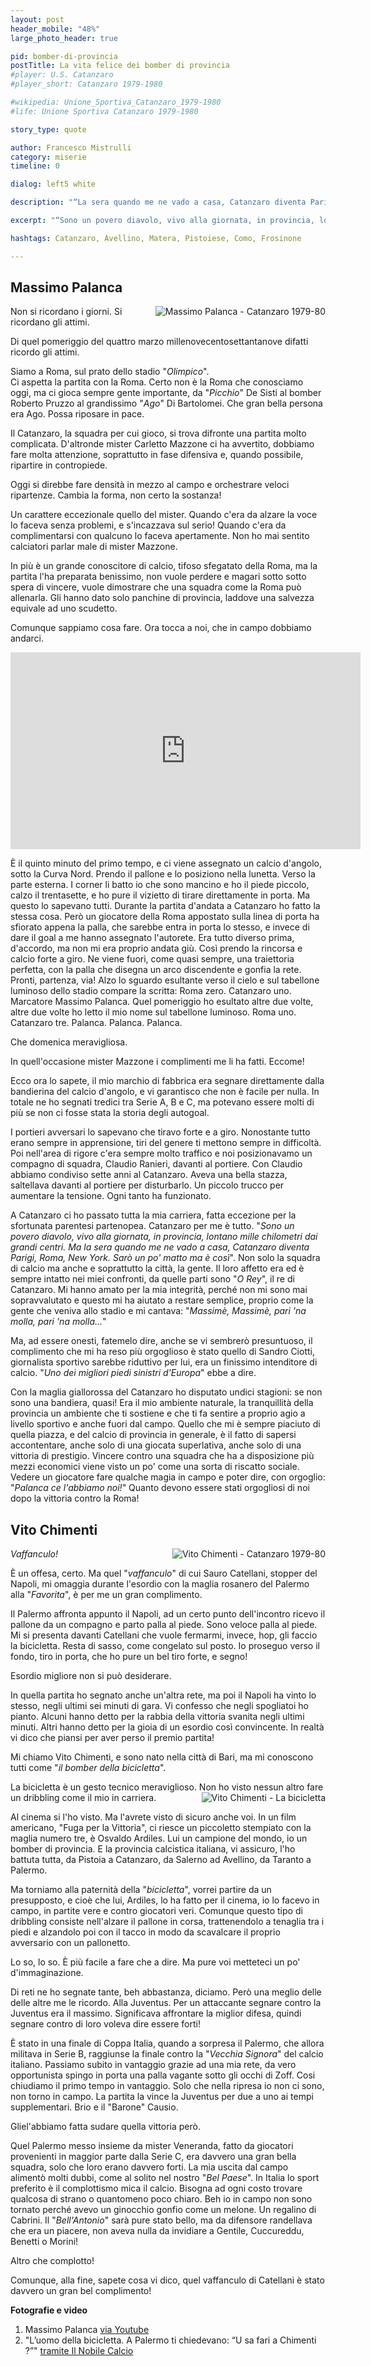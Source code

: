 ```yaml
---
layout: post
header_mobile: "48%"
large_photo_header: true

pid: bomber-di-provincia
postTitle: La vita felice dei bomber di provincia
#player: U.S. Catanzaro
#player_short: Catanzaro 1979-1980

#wikipedia: Unione_Sportiva_Catanzaro_1979-1980
#life: Unione Sportiva Catanzaro 1979-1980

story_type: quote

author: Francesco Mistrulli
category: miserie
timeline: 0

dialog: left5 white

description: "“La sera quando me ne vado a casa, Catanzaro diventa Parigi, Roma, New York. Sarò un po' matto ma è così”"

excerpt: "“Sono un povero diavolo, vivo alla giornata, in provincia, lontano mille chilometri dai grandi centri. Ma la sera quando me ne vado a casa, Catanzaro diventa Parigi, Roma, New York. Sarò un po' matto ma è così”"

hashtags: Catanzaro, Avellino, Matera, Pistoiese, Como, Frosinone

---
```

## Massimo Palanca
<img class="responsive-img border w50 margin-1em" src="{{site.baseurl}}/assets/pics/stickers/palanca.png" alt="Massimo Palanca - Catanzaro 1979-80" align="right">

Non si ricordano i giorni. Si ricordano gli attimi.

Di quel pomeriggio del quattro marzo millenovecentosettantanove difatti ricordo gli attimi.

Siamo a Roma, sul prato dello stadio &quot;_Olimpico_&quot;.  
Ci aspetta la partita con la Roma. Certo non è la Roma che conosciamo oggi, ma ci gioca sempre gente importante, da &quot;_Picchio_&quot; De Sisti al bomber Roberto Pruzzo al grandissimo &quot;_Ago_&quot; Di Bartolomei. Che gran bella persona era Ago. Possa riposare in pace.

Il Catanzaro, la squadra per cui gioco, si trova difronte una partita molto complicata. D&#39;altronde mister Carletto Mazzone ci ha avvertito, dobbiamo fare molta attenzione, soprattutto in fase difensiva e, quando possibile, ripartire in contropiede.

Oggi si direbbe fare densità in mezzo al campo e orchestrare veloci ripartenze. Cambia la forma, non certo la sostanza!

Un carattere eccezionale quello del mister. Quando c&#39;era da alzare la voce lo faceva senza problemi, e s&#39;incazzava sul serio! Quando c&#39;era da complimentarsi con qualcuno lo faceva apertamente. Non ho mai sentito calciatori parlar male di mister Mazzone.

In più è un grande conoscitore di calcio, tifoso sfegatato della Roma, ma la partita l&#39;ha preparata benissimo, non vuole perdere e magari sotto sotto spera di vincere, vuole dimostrare che una squadra come la Roma può allenarla. Gli hanno dato solo panchine di provincia, laddove una salvezza equivale ad uno scudetto.

Comunque sappiamo cosa fare. Ora tocca a noi, che in campo dobbiamo andarci.

<div class="text-center">
    <div class="videoWrapper">
        <iframe width="560" height="315" src="https://www.youtube-nocookie.com/embed/6y1a1W72OxI?start=49" title="YouTube video player" frameborder="0" allow="accelerometer; autoplay; clipboard-write; encrypted-media; gyroscope; picture-in-picture" allowfullscreen></iframe>
    </div>
</div>


È il quinto minuto del primo tempo, e ci viene assegnato un calcio d&#39;angolo, sotto la Curva Nord. Prendo il pallone e lo posiziono nella lunetta. Verso la parte esterna. I corner li batto io che sono mancino e ho il piede piccolo, calzo il trentasette, e ho pure il vizietto di tirare direttamente in porta. Ma questo lo sapevano tutti. Durante la partita d&#39;andata a Catanzaro ho fatto la stessa cosa. Però un giocatore della Roma appostato sulla linea di porta ha sfiorato appena la palla, che sarebbe entra in porta lo stesso, e invece di dare il goal a me hanno assegnato l&#39;autorete. Era tutto diverso prima, d&#39;accordo, ma non mi era proprio andata giù. Così prendo la rincorsa e calcio forte a giro. Ne viene fuori, come quasi sempre, una traiettoria perfetta, con la palla che disegna un arco discendente e gonfia la rete. Pronti, partenza, via! Alzo lo sguardo esultante verso il cielo e sul tabellone luminoso dello stadio compare la scritta: Roma zero. Catanzaro uno. Marcatore Massimo Palanca. Quel pomeriggio ho esultato altre due volte, altre due volte ho letto il mio nome sul tabellone luminoso. Roma uno. Catanzaro tre. Palanca. Palanca. Palanca.

Che domenica meravigliosa.

In quell&#39;occasione mister Mazzone i complimenti me li ha fatti. Eccome!

Ecco ora lo sapete, il mio marchio di fabbrica era segnare direttamente dalla bandierina del calcio d&#39;angolo, e vi garantisco che non è facile per nulla. In totale ne ho segnati tredici tra Serie A, B e C, ma potevano essere molti di più se non ci fosse stata la storia degli autogoal.

I portieri avversari lo sapevano che tiravo forte e a giro. Nonostante tutto erano sempre in apprensione, tiri del genere ti mettono sempre in difficoltà. Poi nell&#39;area di rigore c&#39;era sempre molto traffico e noi posizionavamo un compagno di squadra, Claudio Ranieri, davanti al portiere. Con Claudio abbiamo condiviso sette anni al Catanzaro. Aveva una bella stazza, saltellava davanti al portiere per disturbarlo. Un piccolo trucco per aumentare la tensione. Ogni tanto ha funzionato.

A Catanzaro ci ho passato tutta la mia carriera, fatta eccezione per la sfortunata parentesi partenopea. Catanzaro per me è tutto. &quot;_Sono un povero diavolo, vivo alla giornata, in provincia, lontano mille chilometri dai grandi centri. Ma la sera quando me ne vado a casa, Catanzaro diventa Parigi, Roma, New York. Sarò un po&#39; matto ma è così_&quot;. Non solo la squadra di calcio ma anche e soprattutto la città, la gente. Il loro affetto era ed è sempre intatto nei miei confronti, da quelle parti sono &quot;_O Rey_&quot;, il re di Catanzaro. Mi hanno amato per la mia integrità, perché non mi sono mai sopravvalutato e questo mi ha aiutato a restare semplice, proprio come la gente che veniva allo stadio e mi cantava: &quot;_Massimè, Massimè, pari &#39;na molla, pari &#39;na molla..._&quot;

Ma, ad essere onesti, fatemelo dire, anche se vi sembrerò presuntuoso, il complimento che mi ha reso più orgoglioso è stato quello di Sandro Ciotti, giornalista sportivo sarebbe riduttivo per lui, era un finissimo intenditore di calcio. &quot;_Uno dei migliori piedi sinistri d&#39;Europa_&quot; ebbe a dire.

Con la maglia giallorossa del Catanzaro ho disputato undici stagioni: se non sono una bandiera, quasi! Era il mio ambiente naturale, la tranquillità della provincia un ambiente che ti sostiene e che ti fa sentire a proprio agio a livello sportivo e anche fuori dal campo. Quello che mi è sempre piaciuto di quella piazza, e del calcio di provincia in generale, è il fatto di sapersi accontentare, anche solo di una giocata superlativa, anche solo di una vittoria di prestigio. Vincere contro una squadra che ha a disposizione più mezzi economici viene visto un po&#39; come una sorta di riscatto sociale. Vedere un giocatore fare qualche magia in campo e poter dire, con orgoglio: &quot;_Palanca ce l&#39;abbiamo noi!_&quot; Quanto devono essere stati orgogliosi di noi dopo la vittoria contro la Roma!

## Vito Chimenti
<img class="responsive-img border w50 margin-1em" src="{{site.baseurl}}/assets/pics/stickers/vito-chimenti.png" alt="Vito Chimenti - Catanzaro 1979-80" align="right">

_Vaffanculo!_

È un offesa, certo. Ma quel &quot;_vaffanculo_&quot; di cui Sauro Catellani, stopper del Napoli, mi omaggia durante l&#39;esordio con la maglia rosanero del Palermo alla &quot;_Favorita_&quot;, è per me un gran complimento.

Il Palermo affronta appunto il Napoli, ad un certo punto dell&#39;incontro ricevo il pallone da un compagno e parto palla al piede. Sono veloce palla al piede. Mi si presenta davanti Catellani che vuole fermarmi, invece, hop, gli faccio la bicicletta. Resta di sasso, come congelato sul posto. Io proseguo verso il fondo, tiro in porta, che ho pure un bel tiro forte, e segno!

Esordio migliore non si può desiderare.

In quella partita ho segnato anche un&#39;altra rete, ma poi il Napoli ha vinto lo stesso, negli ultimi sei minuti di gara. Vi confesso che negli spogliatoi ho pianto. Alcuni hanno detto per la rabbia della vittoria svanita negli ultimi minuti. Altri hanno detto per la gioia di un esordio così convincente. In realtà vi dico che piansi per aver perso il premio partita!

Mi chiamo Vito Chimenti, e sono nato nella città di Bari, ma mi conoscono tutti come &quot;_il bomber della bicicletta_&quot;.

La bicicletta è un gesto tecnico meraviglioso. Non ho visto nessun altro fare un dribbling come il mio in carriera.
<img class="responsive-img border w50 margin-1em" src="https://ilnobilecalcio.it/wp-content/uploads/2019/06/VITO-1.jpg" alt="Vito Chimenti - La bicicletta" align="right">


Al cinema si l&#39;ho visto. Ma l&#39;avrete visto di sicuro anche voi. In un film americano, &quot;Fuga per la Vittoria&quot;, ci riesce un piccoletto stempiato con la maglia numero tre, è Osvaldo Ardiles. Lui un campione del mondo, io un bomber di provincia. E la provincia calcistica italiana, vi assicuro, l&#39;ho battuta tutta, da Pistoia a Catanzaro, da Salerno ad Avellino, da Taranto a Palermo.

Ma torniamo alla paternità della &quot;_bicicletta_&quot;, vorrei partire da un presupposto, e cioè che lui, Ardiles, lo ha fatto per il cinema, io lo facevo in campo, in partite vere e contro giocatori veri. Comunque questo tipo di dribbling consiste nell&#39;alzare il pallone in corsa, trattenendolo a tenaglia tra i piedi e alzandolo poi con il tacco in modo da scavalcare il proprio avversario con un pallonetto.

Lo so, lo so. È più facile a fare che a dire. Ma pure voi metteteci un po&#39; d&#39;immaginazione.

Di reti ne ho segnate tante, beh abbastanza, diciamo. Però una meglio delle delle altre me le ricordo. Alla Juventus. Per un attaccante segnare contro la Juventus era il massimo. Significava affrontare la miglior difesa, quindi segnare contro di loro voleva dire essere forti!

È stato in una finale di Coppa Italia, quando a sorpresa il Palermo, che allora militava in Serie B, raggiunse la finale contro la &quot;_Vecchia Signora_&quot; del calcio italiano. Passiamo subito in vantaggio grazie ad una mia rete, da vero opportunista spingo in porta una palla vagante sotto gli occhi di Zoff. Cosi chiudiamo il primo tempo in vantaggio. Solo che nella ripresa io non ci sono, non torno in campo. La partita la vince la Juventus per due a uno ai tempi supplementari. Brio e il &quot;Barone&quot; Causio.

Gliel&#39;abbiamo fatta sudare quella vittoria però.

Quel Palermo messo insieme da mister Veneranda, fatto da giocatori provenienti in maggior parte dalla Serie C, era davvero una gran bella squadra, solo che loro erano davvero forti. La mia uscita dal campo alimentò molti dubbi, come al solito nel nostro &quot;_Bel Paese_&quot;. In Italia lo sport preferito è il complottismo mica il calcio. Bisogna ad ogni costo trovare qualcosa di strano o quantomeno poco chiaro. Beh io in campo non sono tornato perché avevo un ginocchio gonfio come un melone. Un regalino di Cabrini. Il &quot;_Bell&#39;Antonio_&quot; sarà pure stato bello, ma da difensore randellava che era un piacere, non aveva nulla da invidiare a Gentile, Cuccureddu, Benetti o Morini!

Altro che complotto!

Comunque, alla fine, sapete cosa vi dico, quel vaffanculo di Catellani è stato davvero un gran bel complimento!

<div class="post-disclaimer">
  <b>Fotografie e video</b>
  <ol>
    <li>Massimo Palanca <a href="https://www.youtube.com/watch?v=6y1a1W72OxI" target="_blank">via Youtube</a></li>
    <li>"L’uomo della bicicletta. A Palermo ti chiedevano: “U sa fari a Chimenti ?”"  <a href="https://ilnobilecalcio.it/2020/01/11/luomo-della-bicicletta-u-sa-fari-a-chimenti/" target="_blank">tramite Il Nobile Calcio</a></li>
  </ol>
</div>
